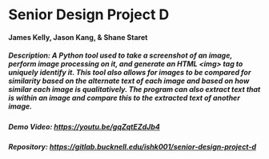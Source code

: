 # Senior Design Project D
#### James Kelly, Jason Kang, & Shane Staret

##### Description: A Python tool used to take a screenshot of an image, perform image processing on it, and generate an HTML \<img\> tag to uniquely identify it. This tool also allows for images to be compared for similarity based on the alternate text of each image and based on how similar each image is qualitatively. The program can also extract text that is within an image and compare this to the extracted text of another image.

##### Demo Video: https://youtu.be/gqZqtEZdJb4

##### Repository: https://gitlab.bucknell.edu/ishk001/senior-design-project-d
